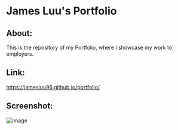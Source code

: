 # James Luu's Portfolio

## About:  
This is the repository of my Portfolio, where I showcase my work to employers.
  
## Link:  
https://jamesluu96.github.io/portfolio/  

## Screenshot:
![image](https://user-images.githubusercontent.com/32526792/102045358-78751c00-3d9e-11eb-9868-553b7b2c3fd1.png)  

